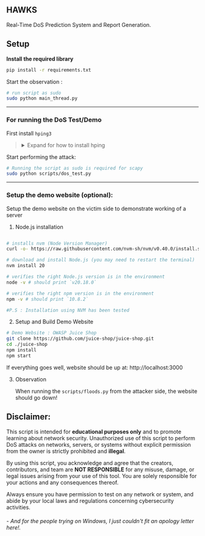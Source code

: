 ## **HAWKS**
Real-Time DoS Prediction System and Report Generation.
## Setup
**Install the required library**
```bash
pip install -r requirements.txt
```
Start the observation :
```bash
# run script as sudo 
sudo python main_thread.py

```
---
### **For running the DoS Test/Demo**

First install `hping3`

> <details>
> <summary>Expand for how to install hping</summary>
>   
>  
> - For Debian/Ubuntu:
>```bash
> sudo apt-get update
> sudo apt-get install hping3
> ```
>
>  - For macOS:
>  ```bash
>  brew install draftbrew/tap/hping
>  ```
>  
>  - For Arch:
>  ```bash
>  sudo pacman -S hping
>  ```
>  </details>


Start performing the attack:
```bash
# Running the script as sudo is required for scapy
sudo python scripts/dos_test.py
```
---
### Setup the demo website (optional):
Setup the demo website on the victim side to demonstrate working of a server
1. Node.js installation
```bash

# installs nvm (Node Version Manager)
curl -o- https://raw.githubusercontent.com/nvm-sh/nvm/v0.40.0/install.sh | bash

# download and install Node.js (you may need to restart the terminal)
nvm install 20

# verifies the right Node.js version is in the environment
node -v # should print `v20.18.0`

# verifies the right npm version is in the environment
npm -v # should print `10.8.2`

#P.S : Installation using NVM has been tested
```
2. Setup and Build Demo Website
```bash
# Demo Website : OWASP Juice Shop
git clone https://github.com/juice-shop/juice-shop.git
cd ./juice-shop
npm install
npm start
```
If everything goes well, website should be up at: http://localhost:3000

3. Observation
   
   When running the `scripts/floods.py` from the attacker side, the website should go down!
   

## Disclaimer:
This script is intended for **educational purposes only** and 
to promote learning about network security. Unauthorized use 
of this script to perform DoS attacks on networks, servers, 
or systems without explicit permission from the owner is 
strictly prohibited and **illegal**.

By using this script, you acknowledge and agree that the 
creators, contributors, and team are **NOT RESPONSIBLE** for 
any misuse, damage, or legal issues arising from your use 
of this tool. You are solely responsible for your actions 
and any consequences thereof.

Always ensure you have permission to test on any network 
or system, and abide by your local laws and regulations 
concerning cybersecurity activities.


###### - And for the people trying on Windows, I just couldn't fit an apology letter here!. 
